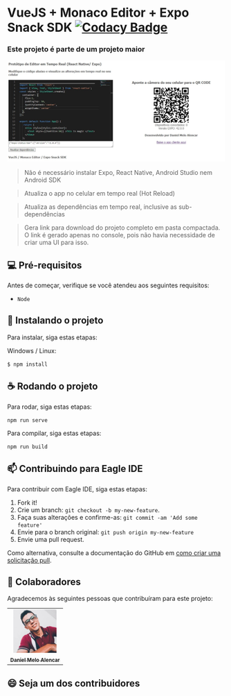 # VueJS + Monaco Editor + Expo Snack SDK [![Codacy Badge](https://api.codacy.com/project/badge/Grade/26e36b4144c1415e93d3ee398a785e05)](https://app.codacy.com/gh/danielmeloalencar/vue-monaco-expo-snack-sdk?utm_source=github.com&utm_medium=referral&utm_content=danielmeloalencar/vue-monaco-expo-snack-sdk&utm_campaign=Badge_Grade_Settings)

### Este projeto é parte de um projeto maior

<!---Esses são exemplos. Veja https://shields.io para outras pessoas ou para personalizar este conjunto de escudos. Você pode querer incluir dependências, status do projeto e informações de licença aqui--->

<img src="screenshot.jpg" alt="exemplo imagem">

> Não é necessário instalar Expo, React Native, Android Studio nem Android SDK

> Atualiza o app no celular em tempo real (Hot Reload)

> Atualiza as dependências em tempo real, inclusive as sub-dependências

> Gera link para download do projeto completo em pasta compactada. O link é gerado apenas no console, pois não havia necessidade de criar uma UI para isso.

## 💻 Pré-requisitos

Antes de começar, verifique se você atendeu aos seguintes requisitos:
<!---Estes são apenas requisitos de exemplo. Adicionar, duplicar ou remover conforme necessário--->
* `Node`


## 🚀 Instalando o projeto

Para instalar, siga estas etapas:

Windows / Linux:
```
$ npm install 
```


## ☕ Rodando o projeto

Para rodar, siga estas etapas:

```
npm run serve
```

Para compilar, siga estas etapas:

```
npm run build
```

## 📫 Contribuindo para Eagle IDE
<!---Se o seu README for longo ou se você tiver algum processo ou etapas específicas que deseja que os contribuidores sigam, considere a criação de um arquivo CONTRIBUTING.md separado--->
Para contribuir com Eagle IDE, siga estas etapas:

1. Fork it!
2. Crie um branch: `git checkout -b my-new-feature`.
3. Faça suas alterações e confirme-as: `git commit -am 'Add some feature'`
4. Envie para o branch original: `git push origin my-new-feature`
5. Envie uma pull request.

Como alternativa, consulte a documentação do GitHub em [como criar uma solicitação pull](https://help.github.com/en/github/collaborating-with-issues-and-pull-requests/creating-a-pull-request).

## 🤝 Colaboradores

Agradecemos às seguintes pessoas que contribuíram para este projeto:

<table>
  <tr>
      <td align="center">
      <a href="#">
        <img src="daniel-alencar.jpg" width="100px;" alt="Foto do Mark Zuckerberg"/><br>
        <sub>
          <b>Daniel Melo Alencar</b>
        </sub>
      </a>
    </td>
  </tr>
</table>


## 😄 Seja um dos contribuidores<br>


